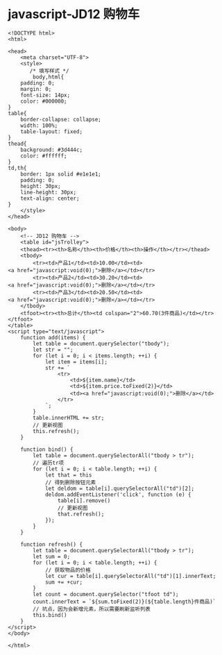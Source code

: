 # javascript-JD12 购物车


    <!DOCTYPE html>
    <html>
    
    <head>
        <meta charset="UTF-8">
        <style>
           /* 填写样式 */
            body,html{
        padding: 0;
        margin: 0;
        font-size: 14px;
        color: #000000;
    }
    table{
        border-collapse: collapse;
        width: 100%;
        table-layout: fixed;
    }
    thead{
        background: #3d444c;
        color: #ffffff;
    }
    td,th{
        border: 1px solid #e1e1e1;
        padding: 0;
        height: 30px;
        line-height: 30px;
        text-align: center;
    }
        </style>
    </head>
    
    <body>
        <!-- JD12 购物车 -->
        <table id="jsTrolley">
        <thead><tr><th>名称</th><th>价格</th><th>操作</th></tr></thead>
        <tbody>
            <tr><td>产品1</td><td>10.00</td><td><a href="javascript:void(0);">删除</a></td></tr>
            <tr><td>产品2</td><td>30.20</td><td><a href="javascript:void(0);">删除</a></td></tr>
            <tr><td>产品3</td><td>20.50</td><td><a href="javascript:void(0);">删除</a></td></tr>
        </tbody>
        <tfoot><tr><th>总计</th><td colspan="2">60.70(3件商品)</td></tr></tfoot>
    </table>
    <script type="text/javascript">
        function add(items) {
            let table = document.querySelector("tbody");
            let str = "";
            for (let i = 0; i < items.length; ++i) {
                let item = items[i];
                str += `
                    <tr>
                        <td>${item.name}</td>
                        <td>${item.price.toFixed(2)}</td>
                        <td><a href="javascript:void(0);">删除</a></td>
                    </tr>
                `;
            }
            table.innerHTML += str;
            // 更新视图
            this.refresh();
        }
    
        function bind() {
            let table = document.querySelectorAll("tbody > tr");
            // 遍历tr项
            for (let i = 0; i < table.length; ++i) {
                let that = this
                // 得到删除按钮元素
                let deldom = table[i].querySelectorAll("td")[2];
                deldom.addEventListener('click', function (e) {
                    table[i].remove()
                    // 更新视图
                    that.refresh();
                });
            }
        }
    
        function refresh() {
            let table = document.querySelectorAll("tbody > tr");
            let sum = 0;
            for (let i = 0; i < table.length; ++i) {
                // 获取物品的价格
                let cur = table[i].querySelectorAll("td")[1].innerText;
                sum += +cur;
            }
            let count = document.querySelector("tfoot td");
            count.innerText = `${sum.toFixed(2)}(${table.length}件商品)`
            // 坑点，因为会新增元素，所以需要刷新监听列表
            this.bind()
        }
    </script>
    </body>
    
    </html>

  

